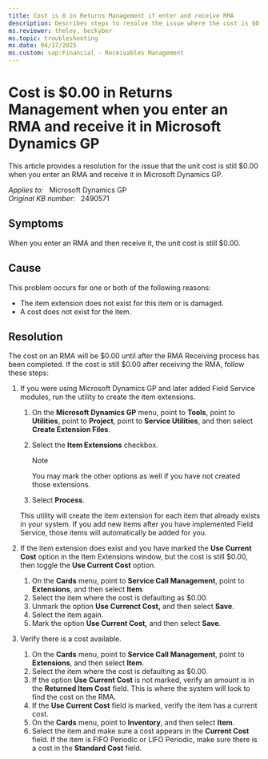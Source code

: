 ```yaml
---
title: Cost is 0 in Returns Management if enter and receive RMA
description: Describes steps to resolve the issue where the cost is $0.00 on a received RMA in Returns Management in Microsoft Dynamics GP.
ms.reviewer: theley, beckyber
ms.topic: troubleshooting
ms.date: 04/17/2025
ms.custom: sap:Financial - Receivables Management
---
```

# Cost is $0.00 in Returns Management when you enter an RMA and receive it in Microsoft Dynamics GP

This article provides a resolution for the issue that the unit cost is still $0.00 when you enter an RMA and receive it in Microsoft Dynamics GP.

_Applies to:_ &nbsp; Microsoft Dynamics GP  
_Original KB number:_ &nbsp; 2490571

## Symptoms

When you enter an RMA and then receive it, the unit cost is still $0.00.

## Cause

This problem occurs for one or both of the following reasons:

- The item extension does not exist for this item or is damaged.
- A cost does not exist for the item.

## Resolution

The cost on an RMA will be $0.00 until after the RMA Receiving process has been completed. If the cost is still $0.00 after receiving the RMA, follow these steps:

1. If you were using Microsoft Dynamics GP and later added Field Service modules, run the utility to create the item extensions.

    1. On the **Microsoft Dynamics GP** menu, point to **Tools**, point to **Utilities**, point to **Project**, point to **Service Utilities**, and then select **Create Extension Files**.

    2. Select the **Item Extensions** checkbox.

        > [!NOTE]
        > You may mark the other options as well if you have not created those extensions.

    3. Select **Process**.

    This utility will create the item extension for each item that already exists in your system. If you add new items after you have implemented Field Service, those items will automatically be added for you.

2. If the item extension does exist and you have marked the **Use Current Cost** option in the Item Extensions window, but the cost is still $0.00, then toggle the **Use Current Cost** option.

    1. On the **Cards** menu, point to **Service Call Management**, point to **Extensions**, and then select **Item**.
    2. Select the item where the cost is defaulting as $0.00.
    3. Unmark the option **Use Currenct Cost,** and then select **Save**.
    4. Select the item again.
    5. Mark the option **Use Current Cost,** and then select **Save**.

3. Verify there is a cost available.

    1. On the **Cards** menu, point to **Service Call Management**, point to **Extensions**, and then select **Item**.
    2. Select the item where the cost is defaulting as $0.00.
    3. If the option **Use Current Cost** is not marked, verify an amount is in the **Returned Item Cost** field. This is where the system will look to find the cost on the RMA.
    4. If the **Use Current Cost** field is marked, verify the item has a current cost.
    5. On the **Cards** menu, point to **Inventory**, and then select **Item**.
    6. Select the item and make sure a cost appears in the **Current Cost** field. If the item is FIFO Periodic or LIFO Periodic, make sure there is a cost in the **Standard Cost** field.
